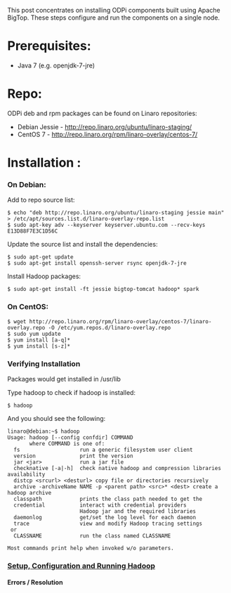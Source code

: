 This post concentrates on installing ODPi components built using Apache BigTop. These steps configure and run the components on a single node.

# Prerequisites:

* Java 7 (e.g. openjdk-7-jre)

# Repo:

ODPi deb and rpm packages can be found on Linaro repositories:

* Debian Jessie - http://repo.linaro.org/ubuntu/linaro-staging/
* CentOS 7 - http://repo.linaro.org/rpm/linaro-overlay/centos-7/


# Installation :

### On Debian:

Add to repo source list:

    $ echo "deb http://repo.linaro.org/ubuntu/linaro-staging jessie main" > /etc/apt/sources.list.d/linaro-overlay-repo.list
    $ sudo apt-key adv --keyserver keyserver.ubuntu.com --recv-keys E13D88F7E3C1D56C

Update the source list and install the dependencies:

    $ sudo apt-get update
    $ sudo apt-get install openssh-server rsync openjdk-7-jre

Install Hadoop packages:

    $ sudo apt-get install -ft jessie bigtop-tomcat hadoop* spark

### On CentOS:

    $ wget http://repo.linaro.org/rpm/linaro-overlay/centos-7/linaro-overlay.repo -O /etc/yum.repos.d/linaro-overlay.repo
    $ sudo yum update
    $ yum install [a-q]*
    $ yum install [s-z]*

### Verifying Installation 

Packages would get installed in /usr/lib 

Type hadoop to check if hadoop is installed:

    $ hadoop

And you should see the following:

    linaro@debian:~$ hadoop
    Usage: hadoop [--config confdir] COMMAND
           where COMMAND is one of:
      fs                   run a generic filesystem user client
      version              print the version
      jar <jar>            run a jar file
      checknative [-a|-h]  check native hadoop and compression libraries availability
      distcp <srcurl> <desturl> copy file or directories recursively
      archive -archiveName NAME -p <parent path> <src>* <dest> create a hadoop archive
      classpath            prints the class path needed to get the
      credential           interact with credential providers
                           Hadoop jar and the required libraries
      daemonlog            get/set the log level for each daemon
      trace                view and modify Hadoop tracing settings
     or
      CLASSNAME            run the class named CLASSNAME
     
    Most commands print help when invoked w/o parameters.

### [Setup, Configuration and Running Hadoop](https://github.com/96boards/documentation/wiki/ODPi-BigTop-Hadoop-configuration-and-Running) 
#### Errors / Resolution
